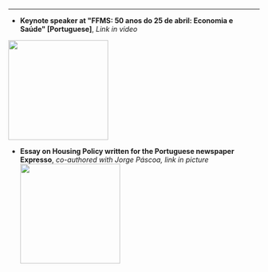 
___
- **Keynote speaker at "FFMS: 50 anos do 25 de abril: Economia e Saúde" [Portuguese]**,
  *Link in video* 
<a href="https://www.youtube.com/watch?v=wB1WBxTCid4&t=68s" target="_blank">
    <img src="https://img.youtube.com/vi/wB1WBxTCid4/0.jpg" width="200">
  </a>
  
- **Essay on Housing Policy written for the Portuguese newspaper Expresso**,
  *co-authored with Jorge Páscoa, link in picture*
<a href="https://expresso.pt/semanario/ideias/2025-10-02-habitacao-muitas-perguntas-algumas-respostas-5e123955?utm_source=expresso&utm_medium=content&utm_campaign=WEB&utm_content=/semanario/ideias/2025-10-02-habitacao-muitas-perguntas-algumas-respostas-5e123955" target="_blank"> <img src="https://images.impresa.pt/expresso/2025-10-02-lr_t-_idp.jpg-cbc686f8/3x2/mw-694" width="200">
  </a>
